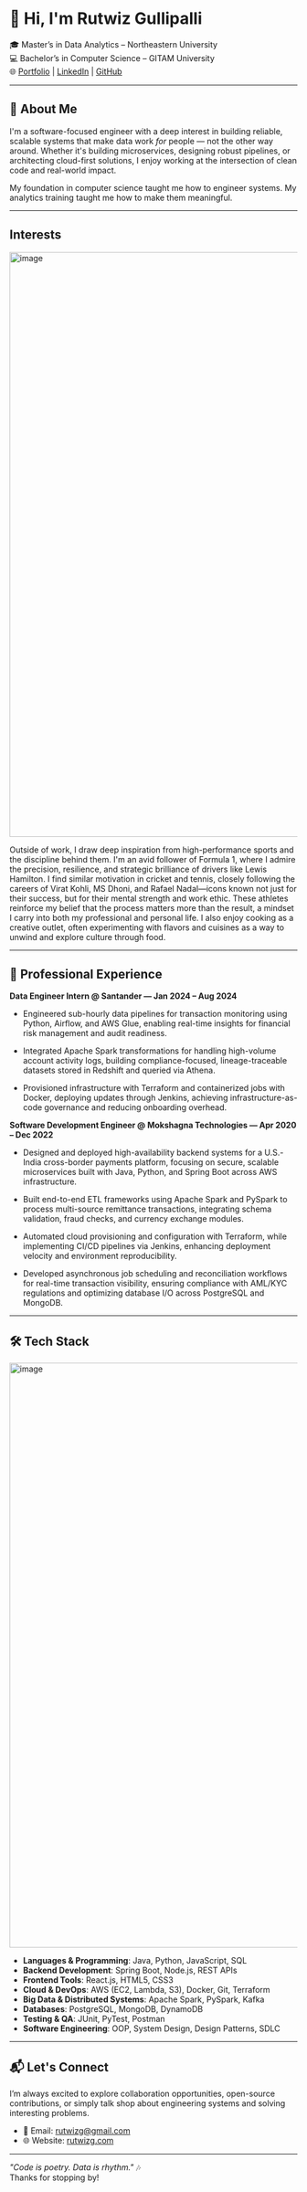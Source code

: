 # 👋 Hi, I'm Rutwiz Gullipalli

🎓 Master’s in Data Analytics – Northeastern University  
💻 Bachelor’s in Computer Science – GITAM University  
🌐 [Portfolio](https://www.rutwizg.com) | [LinkedIn](https://www.linkedin.com/in/rutwiz-g/) | [GitHub](https://github.com/rutwizg)

---

## 🧠 About Me

I'm a software-focused engineer with a deep interest in building reliable, scalable systems that make data work *for* people — not the other way around. Whether it's building microservices, designing robust pipelines, or architecting cloud-first solutions, I enjoy working at the intersection of clean code and real-world impact.

My foundation in computer science taught me how to engineer systems. My analytics training taught me how to make them meaningful.

---
## Interests

<img width="1536" height="1024" alt="image" src="https://github.com/user-attachments/assets/cac710ca-0901-404e-9c51-93ff388bd5b6" />

Outside of work, I draw deep inspiration from high-performance sports and the discipline behind them. I'm an avid follower of Formula 1, where I admire the precision, resilience, and strategic brilliance of drivers like Lewis Hamilton. I find similar motivation in cricket and tennis, closely following the careers of Virat Kohli, MS Dhoni, and Rafael Nadal—icons known not just for their success, but for their mental strength and work ethic. These athletes reinforce my belief that the process matters more than the result, a mindset I carry into both my professional and personal life. I also enjoy cooking as a creative outlet, often experimenting with flavors and cuisines as a way to unwind and explore culture through food.

---
## 💼 Professional Experience

**Data Engineer Intern @ Santander — Jan 2024 – Aug 2024**

- Engineered sub-hourly data pipelines for transaction monitoring using Python, Airflow, and AWS Glue, enabling real-time insights for financial risk management and audit readiness.

- Integrated Apache Spark transformations for handling high-volume account activity logs, building compliance-focused, lineage-traceable datasets stored in Redshift and queried via Athena.

- Provisioned infrastructure with Terraform and containerized jobs with Docker, deploying updates through Jenkins, achieving infrastructure-as-code governance and reducing onboarding overhead.

**Software Development Engineer @ Mokshagna Technologies — Apr 2020 – Dec 2022**

- Designed and deployed high-availability backend systems for a U.S.-India cross-border payments platform, focusing on secure, scalable microservices built with Java, Python, and Spring Boot across AWS infrastructure.

- Built end-to-end ETL frameworks using Apache Spark and PySpark to process multi-source remittance transactions, integrating schema validation, fraud checks, and currency exchange modules.

- Automated cloud provisioning and configuration with Terraform, while implementing CI/CD pipelines via Jenkins, enhancing deployment velocity and environment reproducibility.

- Developed asynchronous job scheduling and reconciliation workflows for real-time transaction visibility, ensuring compliance with AML/KYC regulations and optimizing database I/O across PostgreSQL and MongoDB.

---

## 🛠️ Tech Stack

<img width="1536" height="1024" alt="image" src="https://github.com/user-attachments/assets/64e03538-6995-4379-a1ff-ed3a223784e6" />

- **Languages & Programming**: Java, Python, JavaScript, SQL
- **Backend Development**: Spring Boot, Node.js, REST APIs
- **Frontend Tools**: React.js, HTML5, CSS3
- **Cloud & DevOps**: AWS (EC2, Lambda, S3), Docker, Git, Terraform
- **Big Data & Distributed Systems**: Apache Spark, PySpark, Kafka
- **Databases**: PostgreSQL, MongoDB, DynamoDB
- **Testing & QA**: JUnit, PyTest, Postman
- **Software Engineering**: OOP, System Design, Design Patterns, SDLC

---

## 📬 Let's Connect

I’m always excited to explore collaboration opportunities, open-source contributions, or simply talk shop about engineering systems and solving interesting problems.

- 📧 Email: rutwizg@gmail.com  
- 🌐 Website: [rutwizg.com](https://www.rutwizg.com)

---

_"Code is poetry. Data is rhythm."_ 🎶  
Thanks for stopping by!

